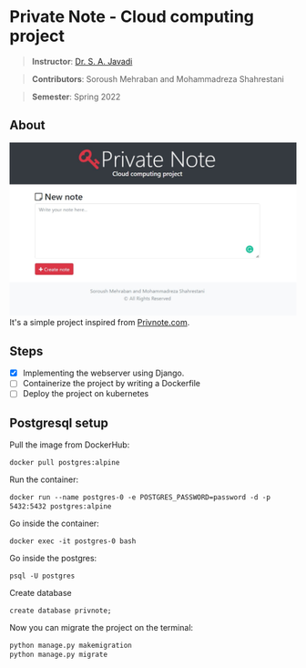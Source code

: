 # Private Note - Cloud computing project

> **Instructor**: [Dr. S. A. Javadi](https://scholar.google.com/citations?user=Va7RTUsAAAAJ&hl=en)

> **Contributors**: Soroush Mehraban and Mohammadreza Shahrestani

> **Semester**: Spring 2022
## About
![homepage](doc/homepage.jpg)
It's a simple project inspired from [Privnote.com](https://privnote.com).
## Steps
- [x] Implementing the webserver using Django.
- [ ] Containerize the project by writing a Dockerfile 
- [ ] Deploy the project on kubernetes
## Postgresql setup
Pull the image from DockerHub:
```text
docker pull postgres:alpine
```
Run the container:
```text
docker run --name postgres-0 -e POSTGRES_PASSWORD=password -d -p 5432:5432 postgres:alpine
```
Go inside the container:
```text
docker exec -it postgres-0 bash
```
Go inside the postgres:
```text
psql -U postgres
```
Create database
```text
create database privnote;
```
Now you can migrate the project on the terminal:
```text
python manage.py makemigration
python manage.py migrate
```
